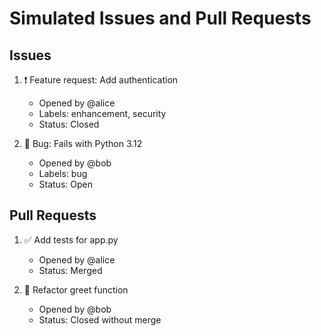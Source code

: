 # Simulated Issues and Pull Requests

## Issues

1. ❗ Feature request: Add authentication
   - Opened by @alice
   - Labels: enhancement, security
   - Status: Closed

2. 🐛 Bug: Fails with Python 3.12
   - Opened by @bob
   - Labels: bug
   - Status: Open

## Pull Requests

1. ✅ Add tests for app.py
   - Opened by @alice
   - Status: Merged

2. 🔄 Refactor greet function
   - Opened by @bob
   - Status: Closed without merge

